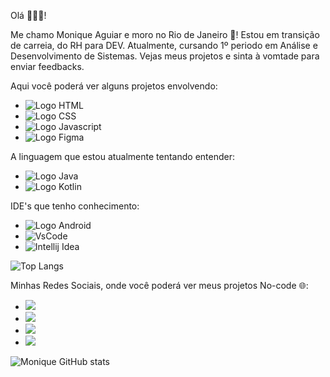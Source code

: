 Olá 👩🏼‍💻!

Me chamo Monique Aguiar e moro no Rio de Janeiro 🥵! Estou em transição de carreia, do RH para DEV. Atualmente, cursando 1º periodo em Análise e Desenvolvimento de Sistemas.
Vejas meus projetos e sinta à vomtade para enviar feedbacks.


Aqui você poderá ver alguns projetos envolvendo:
 
 - <img src="https://img.shields.io/badge/HTML5-E34F26?style=for-the-badge&logo=html5&logoColor=white" alt="Logo HTML" />  
 - <img src="https://img.shields.io/badge/CSS3-1572B6?style=for-the-badge&logo=css3&logoColor=white" alt="Logo CSS"/>
 - <img src="https://img.shields.io/badge/JavaScript-F7DF1E?style=for-the-badge&logo=javascript&logoColor=black" alt="Logo Javascript"/>  
 - <img src="https://img.shields.io/badge/Figma-F24E1E?style=for-the-badge&logo=figma&logoColor=white" alt="Logo Figma" />



A linguagem que estou atualmente tentando entender:
- <img src="https://img.shields.io/badge/Java-ED8B00?style=for-the-badge&logo=openjdk&logoColor=white" alt="Logo Java" />
- <img src="https://img.shields.io/badge/Kotlin-0095D5?&style=for-the-badge&logo=kotlin&logoColor=white" alt="Logo Kotlin" />

IDE's que tenho conhecimento:
- <img src="https://img.shields.io/badge/Android_Studio-3DDC84?style=for-the-badge&logo=android-studio&logoColor=white" alt="Logo Android" />
- <img src="https://img.shields.io/badge/Visual_Studio_Code-0078D4?style=for-the-badge&logo=visual%20studio%20code&logoColor=white" alt="VsCode" />
- <img src="https://img.shields.io/badge/IntelliJ_IDEA-000000.svg?style=for-the-badge&logo=intellij-idea&logoColor=white" alt="Intellij Idea" />


![Top Langs](https://github-readme-stats.vercel.app/api/top-langs/?username=monikeag&theme=blue-green)


Minhas Redes Sociais, onde você poderá ver meus projetos No-code 🌐:


- <a href="https://www.linkedin.com/in/moniqueadsgn/" target="_blank"><img src="https://img.shields.io/badge/LinkedIn-0077B5?style=for-the-badge&logo=linkedin&logoColor=white"/></a>
- <a href="https://www.instagram.com/m.aguiarweb/" target="_blank"><img src="https://img.shields.io/badge/Instagram-E4405F?style=for-the-badge&logo=instagram&logoColor=white" /></a>
- <a href="https://www.behance.net/guiamarke" target="_blank"><img src="https://img.shields.io/badge/-Behance-blue?style=for-the-badge&logo=behance&logoColor=white"/></a>
- <a href="https://api.whatsapp.com/send/?phone=5521970204081&text&type=phone_number&app_absent=0" target="_blank"><img src="https://img.shields.io/badge/WhatsApp-25D366?style=for-the-badge&logo=whatsapp&logoColor=white"/></a>



![Monique GitHub stats](https://github-readme-stats.vercel.app/api?username=monikeag&show_icons=true&theme=blue-green)




